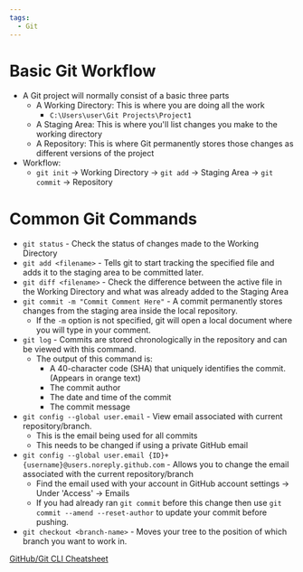 ```yaml
---
tags:
  - Git
---
```

# Basic Git Workflow
- A Git project will normally consist of a basic three parts
	- A Working Directory: This is where you are doing all the work
		- `C:\Users\user\Git Projects\Project1`
	- A Staging Area: This is where you'll list changes you make to the working directory
	- A Repository: This is where Git permanently stores those changes as different versions of the project
- Workflow:
	- `git init` -> Working Directory -> `git add` -> Staging Area -> `git commit` -> Repository
# Common Git Commands
- `git status` - Check the status of changes made to the Working Directory
- `git add <filename>` - Tells git to start tracking the specified file and adds it to the staging area to be committed later.
- `git diff <filename>` - Check the difference between the active file in the Working Directory and what was already added to the Staging Area
- `git commit -m "Commit Comment Here"` - A commit permanently stores changes from the staging area inside the local repository.
	- If the `-m` option is not specified, git will open a local document where you will type in your comment.
- `git log` - Commits are stored chronologically in the repository and can be viewed with this command.
	- The output of this command is:
		- A 40-character code (SHA) that uniquely identifies the commit. (Appears in orange text)
		- The commit author
		- The date and time of the commit
		- The commit message
- `git config --global user.email` - View email associated with current repository/branch.
	- This is the email being used for all commits
	- This needs to be changed if using a private GitHub email
- `git config --global user.email {ID}+{username}@users.noreply.github.com` - Allows you to change the email associated with the current repository/branch
	- Find the email used with your account in GitHub account settings -> Under 'Access' -> Emails
	- If you had already ran `git commit` before this change then use `git commit --amend --reset-author` to update your commit before pushing.
- `git checkout <branch-name>` - Moves your tree to the position of which branch you want to work in.

[GitHub/Git CLI Cheatsheet](/Cheatsheets/git-cheat-sheet-education.pdf)